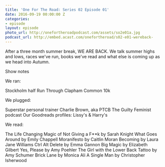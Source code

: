 ```yaml
---
title: 'One For The Road: Series 02 Episode 01'
date: 2016-09-19 00:00:00 Z
categories:
- episode
layout: episode
photo_url: http://onefortheroadpodcast.com/assets/so2e01a.jpg
podcast_url: http://embed.acast.com/onefortheroad/s02-e01-wereback-
---
```


<p>
After a three month summer break, WE ARE BACK. We talk summer highs and lows, races we've run, books we've read and what else is coming up as we head into Autumn. </p>

<p>Show notes</p>

<p>We ran:</p>
Stockholm half
Run Through Clapham Common 10k

<p>We plugged:</p>
Superstar personal trainer Charlie Brown, aka PTCB
The Guilty Feminist podcast
Our Goodreads profiles: Lissy's & Harry's

<p>We read:</p>
The Life Changing Magic of Not Giving a F**k by Sarah Knight
What Goes Around by Emily Chappell
Moranifesto by Caitlin Moran
Becoming by Laura Jane Williams
Ctrl Alt Delete by Emma Gannon
Big Magic by Elizabeth Gilbert
Yes, Please by Amy Poehler
The Girl with the Lower Back Tattoo by Amy Schumer
Brick Lane by Monica Ali
A Single Man by Christopher Isherwood</p>
